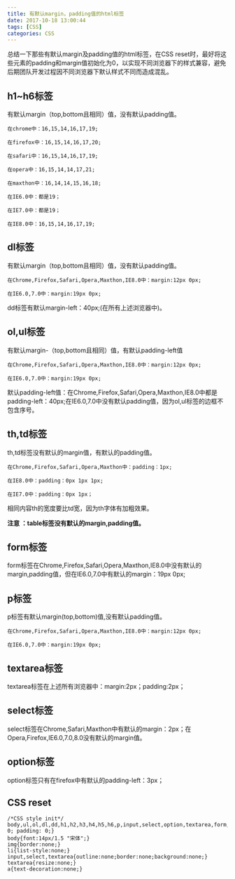 ```yaml
---
title: 有默认margin，padding值的html标签
date: 2017-10-18 13:00:44
tags: [CSS]
categories: CSS
---
```

总结一下那些有默认margin及padding值的html标签，在CSS reset时，最好将这些元素的padding和margin值初始化为0，以实现不同浏览器下的样式兼容，避免后期团队开发过程因不同浏览器下默认样式不同而造成混乱。
<!--more-->
## h1~h6标签 ##
有默认margin（top,bottom且相同）值，没有默认padding值。

	在chrome中：16,15,14,16,17,19;
	
	在firefox中：16,15,14,16,17,20;
	
	在safari中：16,15,14,16,17,19;
	
	在opera中：16,15,14,14,17,21;
	
	在maxthon中：16,14,14,15,16,18;
	
	在IE6.0中：都是19；
	
	在IE7.0中：都是19；
	
	在IE8.0中：16,15,14,16,17,19;
## dl标签 ##
有默认margin（top,bottom且相同）值，没有默认padding值。
	
	在Chrome,Firefox,Safari,Opera,Maxthon,IE8.0中：margin:12px 0px;
	
	在IE6.0,7.0中：margin:19px 0px;

dd标签有默认margin-left：40px;(在所有上述浏览器中)。
## ol,ul标签 ##
有默认margin-（top,bottom且相同）值，有默认padding-left值

	在Chrome,Firefox,Safari,Opera,Maxthon,IE8.0中：margin:12px 0px;
	
	在IE6.0,7.0中：margin:19px 0px;
默认padding-left值：在Chrome,Firefox,Safari,Opera,Maxthon,IE8.0中都是padding-left：40px;在IE6.0,7.0中没有默认padding值，因为ol,ul标签的边框不包含序号。
## th,td标签 ##
th,td标签没有默认的margin值，有默认的padding值。

	在Chrome,Firefox,Safari,Opera,Maxthon中：padding：1px;
	
	在IE8.0中：padding：0px 1px 1px;
	
	在IE7.0中：padding：0px 1px；
相同内容th的宽度要比td宽，因为th字体有加粗效果。

**注意 ：table标签没有默认的margin,padding值。**
## form标签 ##
form标签在Chrome,Firefox,Safari,Opera,Maxthon,IE8.0中没有默认的margin,padding值，但在IE6.0,7.0中有默认的margin：19px 0px;
## p标签 ##
p标签有默认margin(top,bottom)值,没有默认padding值。

	在Chrome,Firefox,Safari,Opera,Maxthon,IE8.0中：margin:12px 0px;
	
	在IE6.0,7.0中：margin:19px 0px;
## textarea标签 ##
textarea标签在上述所有浏览器中：margin:2px；padding:2px；
## select标签 ##
select标签在Chrome,Safari,Maxthon中有默认的margin：2px；在Opera,Firefox,IE6.0,7.0,8.0没有默认的margin值。
## option标签 ##
option标签只有在firefox中有默认的padding-left：3px；

## CSS reset ##
	/*CSS style init*/
	body,ul,ol,dl,dd,h1,h2,h3,h4,h5,h6,p,input,select,option,textarea,form,th,td{margin: 0; padding: 0;}
	body{font:14px/1.5 "宋体";}
	img{border:none;}
	li{list-style:none;}
	input,select,textarea{outline:none;border:none;background:none;}
	textarea{resize:none;}
	a{text-decoration:none;}